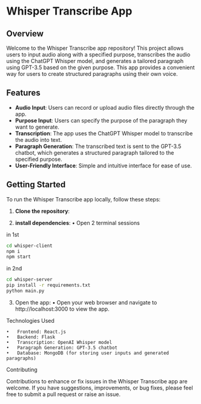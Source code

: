 # Whisper Transcribe App

## Overview

Welcome to the Whisper Transcribe app repository! This project allows users to input audio along with a specified purpose, transcribes the audio using the ChatGPT Whisper model, and generates a tailored paragraph using GPT-3.5 based on the given purpose. This app provides a convenient way for users to create structured paragraphs using their own voice.

## Features

- **Audio Input**: Users can record or upload audio files directly through the app.
- **Purpose Input**: Users can specify the purpose of the paragraph they want to generate.
- **Transcription**: The app uses the ChatGPT Whisper model to transcribe the audio into text.
- **Paragraph Generation**: The transcribed text is sent to the GPT-3.5 chatbot, which generates a structured paragraph tailored to the specified purpose.
- **User-Friendly Interface**: Simple and intuitive interface for ease of use.

## Getting Started

To run the Whisper Transcribe app locally, follow these steps:

1. **Clone the repository**:


2. **install dependencies**:
	• Open 2 terminal sessions

in 1st
```bash
cd whisper-client
npm i
npm start
```

in 2nd
```bash
cd whisper-server
pip install -r requirements.txt
python main.py
```

3.	Open the app:
	•	Open your web browser and navigate to http://localhost:3000 to view the app.


Technologies Used

	•	Frontend: React.js
	•	Backend: Flask
	•	Transcription: OpenAI Whisper model
	•	Paragraph Generation: GPT-3.5 chatbot
	•	Database: MongoDB (for storing user inputs and generated paragraphs)

Contributing

Contributions to enhance or fix issues in the Whisper Transcribe app are welcome. If you have suggestions, improvements, or bug fixes, please feel free to submit a pull request or raise an issue.
